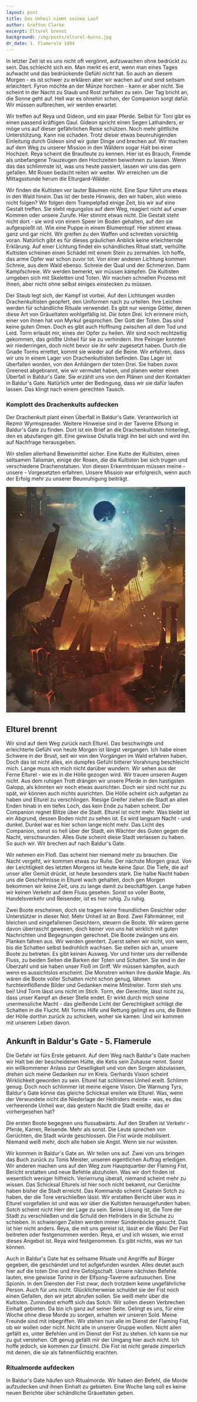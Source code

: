 ```yaml
---
layout: post
title: Das Unheil nimmt seinen Lauf
author: Grafton Clarke
excerpt: Elturel brennt
background: /img/posts/elturel-burns.jpg
dr_date: 1. Flamerule 1494
---
```


In letzter Zeit ist es uns nicht oft vergönnt, aufzuwachen ohne bedrückt zu
sein. Das schleicht sich ein. Man merkt es erst, wenn man eines Tages aufwacht
und das bedrückende Gefühl _nicht_ hat. So auch an diesem Morgen - es ist schwer
zu erklären aber wir wachen auf und sind seltsam erleichtert. Fyron möchte an
der Münze horchen - kann er aber nicht. Sie scheint in der Nacht zu Staub und
Rost zerfallen zu sein. Der Tag bricht an, die Sonne geht auf. Hell war es
ohnehin schon, der Companion sorgt dafür. Wir müssen aufbrechen, wir werden
erwartet.

Wir treffen auf Reya und Gideon, und ein paar Pferde. Selbst für Toni gibt es
einen passend kräftigen Gaul. Gideon spricht einen Segen Lathanders, er möge uns
auf dieser gefährlichen Reise schützen. Noch mehr göttliche Unterstützung. Kann
nie schaden. Trotz dieser etwas beunruhigenden Einleitung durch Gideon sind wir
guter Dinge und brechen auf. Wir machen auf dem Weg zu unserer Mission in den
Wäldern sogar Halt bei einer Hochzeit. Reya scheint die Brautleute zu kennen.
Hier ist es Brauch, Fremde als unbefangene Trauzeugen den Hochzeiten beiwohnen
zu lassen. Wenn das das schlimmste ist, was uns heute passiert, lassen wir uns
das gern gefallen. Mit Rosen bedacht reiten wir weiter. Wir erreichen um die
Mittagsstunde herum die Elturgard-Wälder.

Wir finden die Kultisten vor lauter Bäumen nicht. Eine Spur führt uns etwas in
den Wald hinein. Das ist der beste Hinweis, den wir haben, also wieso nicht
folgen? Wir folgen dem Trampelpfad einige Zeit, bis wir auf eine Gestalt
treffen. Sie steht regungslos auf dem Weg, reagiert nicht auf unser Kommen oder
unsere Zurufe. Hier stimmt etwas nicht. Die Gestalt steht nicht dort - sie wird
von einem Speer im Boden gehalten, auf den sie aufgespießt ist. Wie eine Puppe
in einem Blumentopf. Hier stimmt etwas ganz und gar nicht. Wir greifen zu den
Waffen und schreiten vorsichtig voran. Natürlich gibt es für dieses gräulichen
Anblick keine erleichternde Erklärung. Auf einer Lichtung findet ein
schändliches Ritual statt, verhüllte Kultisten scheinen einen Schädel mit einem
Stein zu zermahlen. Ich hoffe, das arme Opfer war schon zuvor tot. Von einer
anderen Lichtung kommen Schreie, aus dem Wald ebenso. Schreie der Qual und der
Schmerzen. Dann Kampfschreie. Wir werden bemerkt, wir müssen kämpfen. Die
Kultisten umgeben sich mit Skeletten und Toten. Wir machen schnellen Prozess mit
ihnen, aber nicht ohne selbst einiges einstecken zu müssen.

Der Staub legt sich, der Kampf ist vorbei. Auf den Lichtungen wurden
Drachenkultisten geopfert, den Uniformen nach zu urteilen. Ihre Leichen werden
für schändliche Rituale verwendet. Es gibt nur wenige Götter, denen diese Art
von Gräueltaten wohlgefällig ist. _Die toten Drei_. Ich erinnere mich, einer von
ihnen hat von Myrkul gesprochen. Der Gott der Toten. Das sind keine guten Omen.
Doch es gibt auch Hoffnung zwischen all dem Tod und Leid. Torm erlaubt mir,
eines der Opfer zu heilen. Wir sind noch rechtzeitig gekommen, das größte Unheil
für sie zu verhindern. Ihre Peiniger konnten wir niederringen, doch nicht bevor
sie ihr sehr zugesetzt haben. Durch die Gnade Torms errettet, kommt sie wieder
auf die Beine. Wir erfahren, dass wir uns in einem Lager von Drachenkultisten
befinden. Das Lager ist überfallen worden, von den Anhängern der toten Drei. Sie
haben zuvor Greenest abgebrannt, wie wir vermutet haben, und planen weiter einen
Überfall in Baldur's Gate. Sie erzählt uns von den Plänen und den Kontakten in
Baldur's Gate. Natürlich unter der Bedingung, dass wir sie dafür laufen lassen.
Das klingt nach einem gerechten Tausch.

<div class="infobox quest">
    <h3>Komplott des Drachenkults aufdecken</h3>
    <p>Der Drachenkult plant einen Überfall in Baldur's Gate. Verantworlich ist
    Rezmir Wyrmspreader. Weitere Hinweise sind in der Taverne Elfsong in
    Baldur's Gate zu finden. Dort ist ein Brief an die Drachenkultisten
    hinterlegt, den es abzufangen gilt. Eine gewisse Oshalla trägt ihn bei sich
    und wird ihn auf Nachfrage herausgeben.</p>
</div>

Wir stellen allerhand Beweismittel sicher. Eine Kutte der Kultisten, einen
seltsamen Talisman, einige der Rosen, die die Kultisten bei sich trugen und
verschiedene Drachenstatuen. Von diesen Erkenntnissen müssen meine - unsere -
Vorgesetzten erfahren. Unsere Mission war erfolgreich, wenn auch der Erfolg mehr
zu unserer Beunruhigung beiträgt.

![Elturel brennt](/img/posts/elturel-burns2.jpg)
## Elturel brennt

Wir sind auf dem Weg zurück nach Elturel. Das beschwingte und erleichterte
Gefühl von heute Morgen ist längst vergangen. Ich habe einen Schwere in der
Brust, seit wir von den Vorgängen im Wald erfahren haben. Doch das ist nicht
alles, ein dumpfes Gefühl bitterer Vorahnung beschleicht mich. Lange muss ich
mich nicht darüber wundern. Wir sehen aus der Ferne Elturel - wie es in die
Hölle gezogen wird. Wir trauen unseren Augen nicht. Aus dem ruhigen Trott
drängen wir unsere Pferde in den hastigsten Galopp, als könnten wir noch etwas
ausrichten. Doch wir sind nicht nur zu spät, wir können auch nichts ausrichten.
Die Hölle scheint sich aufgetan zu haben und Elturel zu verschlingen. Riesige
Greifer ziehen die Stadt an allen Enden hinab in ein tiefes Loch, das kein Ende
zu haben scheint. Der Companion regnet Blitze über die Stadt. Elturel ist nicht
mehr. Was bleibt ist ein Abgrund, dessen Boden nicht zu sehen ist. Es wird
langsam Nacht - und dunkel. Dunkel war es hier schon lange nicht mehr. Das Licht
des Companion, sonst so hell über der Stadt, ein Wächter des Guten gegen die
Nacht, verschwunden. Alles Gute scheint diese Stadt verlassen zu haben. So auch
wir. Wir brechen auf nach Baldur's Gate.

Wir nehmen ein Floß. Das scheint hier niemand mehr zu brauchen. Die Nacht
vergeht, wir kommen etwas zur Ruhe. Der nächste Morgen graut. Von der
Leichtigkeit des letzten Morgens ist heute keine Spur. Die Tiefe, die auf unser
aller Gemüt drückt, ist heute besonders stark. Die halbe Nacht haben uns die
Geschehnisse in Elturel wach gehalten, doch gen Morgen bekommen wir keine Zeit,
uns zu lange damit zu beschäftigen. Lange haben wir keinen Verkehr auf dem Fluss
gesehen. Sonst so voller Boote, Handelsverkehr und Reisender, ist es hier ruhig.
Zu ruhig.

Zwei Boote erscheinen, doch sie tragen keine freundlichen Gesichter oder
Unterstützer in dieser Not. Mehr Unheil ist an Bord. Zwei Fährmänner, mit
bleichen und eingefallenen Gesichtern, steuern die Boote. Wir wären gerne davon
überrascht gewesen, doch keiner von uns hat wirklich mit guten Nachrichten und
Begegnungen gerechnet. Die Boote zwängen uns ein. Planken fahren aus. Wir werden
geentert. Zuerst sehen wir nicht, von wem, bis die Schatten selbst bedrohlich
wachsen. Sie stellen sich an, unsere Boote zu betreten. Es gibt keinen Ausweg.
Vor und hinter uns der reißende Fluss, zu beiden Seiten die Barken der Toten und
Schatten. Sie sind in der Überzahl und sie haben unser Floß im Griff. Wir müssen
kämpfen, auch wenn es aussichtslos erscheint. Die Monstren wirken ihre dunkle
Magie. Als wären die Boote voller Schatten nicht schon genug, lähmen
furchteinflößende Bilder und Gedanken meine Mitstreiter. Torm steh uns bei! Und
Torm lässt uns nicht im Stich. Torm, der Gerechte, lässt nicht zu, dass unser
Kampf an dieser Stelle endet. Er wirkt durch mich seine unermessliche Macht -
das gleißende Licht der Gerechtigkeit schlägt die Schatten in die Flucht. Mit
Torms Hilfe und Rettung gelingt es uns, die Boten der Hölle dorthin zurück zu
schicken, woher sie kamen. Und wir kommen mit unserem Leben davon.

## Ankunft in Baldur's Gate - 5. Flamerule

Die Gefahr ist fürs Erste gebannt. Auf dem Weg nach Baldur's Gate machen wir
Halt bei der bescheidenen Hütte, die Ketis sein Zuhause nennt. Sonst ein
willkommener Anlass zur Geselligkeit und von den Sorgen abzulassen, drehen sich
meine Gedanken nur im Kreis. Gerhards Vision scheint Wirklichkeit geworden zu
sein. Elturel hat schlimmes Unheil ereilt. Schlimm genug. Doch noch schlimmer
ist meine eigene Vision. Die Warnung Tyrs, Baldur's Gate könne das gleiche
Schicksal ereilen wie Elturel. Was, wenn der Verwundete nicht die Niederlage der
Hellriders meinte - was, es das verheerende Unheil war, das gestern Nacht die
Stadt ereilte, das er vorhergesehen hat?

Die ersten Boote begegnen uns flussabwärts. Auf den Straßen ist Verkehr -
Pferde, Karren, Reisende. Mehr als sonst. Die Leute sprechen von Gerüchten, die
Stadt würde geschlossen. Die Fist würde mobilisiert. Niemand weiß mehr, doch
alle haben sie Angst. Wenn sie nur wüssten.

Wir kommen in Baldur's Gate an. Wir teilen uns auf. Zwei von uns bringen das
Buch zurück zu Tonis Meister, unseren eigentlichen Auftrag erledigen. Wir
anderen machen uns auf den Weg zum Hauptquartier der Flaming Fist, Bericht
erstatten und neue Befehle abzuholen. Was wir dort finden ist wesentlich weniger
hilfreich. Veriwrrung überall, niemand scheint mehr zu wissen. Das Schicksal
Elturels ist hier noch nicht bekannt, nur Gerüchte haben bisher die Stadt
erreicht. Das Kommando scheint Captain Sotch zu haben, der die Tore verschließen
lässt. Wir erstatten Bericht über was in Elturel vorgefallen ist und was wir
über die Kultisten herausgefunden haben. Sotch scheint nicht Herr der Lage zu
sein. Seine Lösung ist, die Tore der Stadt zu verschließen und die Schuld den
Hellriders in die Schuhe zu schieben. In schwierigen Zeiten werden immer
Sündenböcke gesucht. Das ist hier nicht anders. Reya, die mit uns gereist ist,
lässt er die Wahl: Der Fist beitreten oder festgenommen werden. Reya, er
und ich wissen, wie ernst dieses Angebot ist. Reya wird festgenommen. Es gibt
nichts, was wir tun können.

Auch in Baldur's Gate hat es seltsame Rituale und Angriffe auf Bürger gegeben,
die geschändet und tot aufgefunden wurden. Alles deutet auch hier auf die toten
Drei und ihre Gefolgschaft. Unsere nächsten Befehle lauten, eine gewisse
*Tarina* in der Elfsong-Taverne aufzusuchen. Eine Spionin. In den Diensten der
Fist zwar, doch trotzdem keine ungefährliche Person. Auch für uns nicht.
Glücklicherweise schuldet sie der Fist noch einen Gefallen, den wir jetzt
abrufen sollen. Sie weiß mehr über die Kultisten. Zumindest erhofft sich das
Sotch. Wir sollen diesen Verbrechen Einhalt gebieten. Da bin ich ganz auf seiner
Seite. Gelingt es uns, für eine Woche ohne diese Morde zu sorgen, erhalten wir
unseren Sold. Meine Freunde sind mit inbegriffen. Wir stehen nun alle im Dienst
der Flaming Fist, ob wir wollen oder nicht. Nicht alle in unserer Gruppe wollen.
Nicht allen gefällt es, unter Befehlen und im Dienst der Fist zu stehen. Ich
kann sie nur zu gut verstehen. Oft genug gefällt mir der Umgang hier auch nicht.
Ich hoffe jedoch, sie kommen zur Einsicht. Die Fist ist nicht gerade zimperlich
mit denen, die sie als fahnenflüchtig erachten.

<div class="infobox quest">
    <h3>Ritualmorde aufdecken</h3>
    <p>In Baldur's Gate häufen sich Ritualmorde. Wir haben den Befehl, die
    Morde aufzudecken und ihnen Einhalt zu gebieten. Eine Woche lang soll es
    keine neuen Berichte über schändliche Gräueltaten geben.</p>
</div>